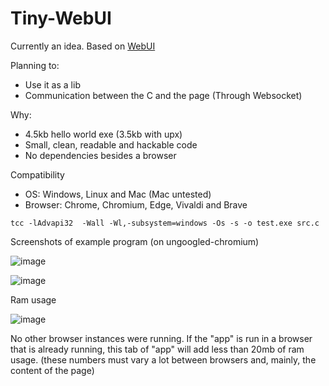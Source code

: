 # Tiny-WebUI
Currently an idea. Based on [WebUI](https://github.com/alifcommunity/webui)

Planning to:
- Use it as a lib
- Communication between the C and the page (Through Websocket)

Why:
- 4.5kb hello world exe (3.5kb with upx)
- Small, clean, readable and hackable code
- No dependencies besides a browser

Compatibility
- OS: Windows, Linux and Mac (Mac untested)
- Browser: Chrome, Chromium, Edge, Vivaldi and Brave
```
tcc -lAdvapi32  -Wall -Wl,-subsystem=windows -Os -s -o test.exe src.c
```

Screenshots of example program (on ungoogled-chromium)

![image](https://user-images.githubusercontent.com/34981798/228994403-0d55a038-add7-42e2-a669-a910c679794e.png)

![image](https://user-images.githubusercontent.com/34981798/228993821-35cfc0a6-3b86-4f22-8662-49b16371c71f.png)


Ram usage

![image](https://user-images.githubusercontent.com/34981798/228827631-e2b518ce-9940-4cac-a9a7-678467be415f.png)

No other browser instances were running. If the "app" is run in a browser that is already running, this tab of "app" will add less than 20mb of ram usage. (these numbers must vary a lot between browsers and, mainly, the content of the page)
